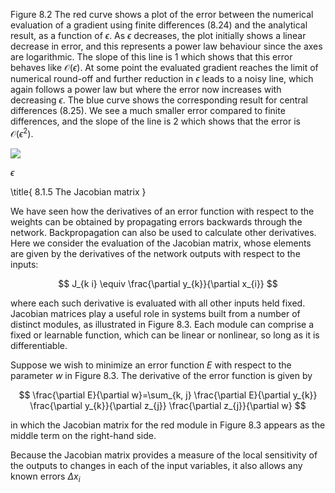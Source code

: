 Figure 8.2 The red curve shows a plot of the error between the numerical evaluation of a gradient using finite differences (8.24) and the analytical result, as a function of $\epsilon$. As $\epsilon$ decreases, the plot initially shows a linear decrease in error, and this represents a power law behaviour since the axes are logarithmic. The slope of this line is 1 which shows that this error behaves like $\mathcal{O}(\epsilon)$. At some point the evaluated gradient reaches the limit of numerical round-off and further reduction in $\epsilon$ leads to a noisy line, which again follows a power law but where the error now increases with decreasing $\epsilon$. The blue curve shows the corresponding result for central differences (8.25). We see a much smaller error compared to finite differences, and the slope of the line is 2 which shows that the error is $\mathcal{O}\left(\epsilon^{2}\right)$.

![](https://cdn.mathpix.com/cropped/2024_05_26_076a5354f07695d4c0c6g-1.jpg?height=811&width=940&top_left_y=217&top_left_x=717)

$\epsilon$

\title{
8.1.5 The Jacobian matrix
}

We have seen how the derivatives of an error function with respect to the weights can be obtained by propagating errors backwards through the network. Backpropagation can also be used to calculate other derivatives. Here we consider the evaluation of the Jacobian matrix, whose elements are given by the derivatives of the network outputs with respect to the inputs:

$$
J_{k i} \equiv \frac{\partial y_{k}}{\partial x_{i}}
$$

where each such derivative is evaluated with all other inputs held fixed. Jacobian matrices play a useful role in systems built from a number of distinct modules, as illustrated in Figure 8.3. Each module can comprise a fixed or learnable function, which can be linear or nonlinear, so long as it is differentiable.

Suppose we wish to minimize an error function $E$ with respect to the parameter $w$ in Figure 8.3. The derivative of the error function is given by

$$
\frac{\partial E}{\partial w}=\sum_{k, j} \frac{\partial E}{\partial y_{k}} \frac{\partial y_{k}}{\partial z_{j}} \frac{\partial z_{j}}{\partial w}
$$

in which the Jacobian matrix for the red module in Figure 8.3 appears as the middle term on the right-hand side.

Because the Jacobian matrix provides a measure of the local sensitivity of the outputs to changes in each of the input variables, it also allows any known errors $\Delta x_{i}$